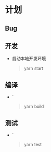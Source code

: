 # 计划

## Bug

## 开发

- 启动本地开发环境

  > yarn start

## 编译

- `
  > yarn build

## 测试

- `
  > yarn test

